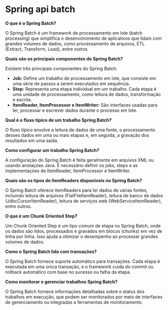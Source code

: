 # Spring api batch

**O que é o Spring Batch?**

O Spring Batch é um framework de processamento em lote 
(batch processing) que simplifica o desenvolvimento de aplicativos 
que lidam com grandes volumes de dados, como processamento de 
arquivos, ETL (Extract, Transform, Load), entre outros.

**Quais são os principais componentes do Spring Batch?**

Existem três principais componentes do Spring Batch:

- **Job:** Define um trabalho de processamento em lote, que consiste 
em uma série de passos a serem executados em sequência.
- **Step:** Representa uma etapa individual em um trabalho. Cada etapa é uma unidade de processamento, como leitura de 
dados, transformação e escrita.
- **ItemReader, ItemProcessor e ItemWriter:** São interfaces usadas para ler, processar e escrever dados 
durante o processo em lote.

**Qual é o fluxo típico de um trabalho Spring Batch?**

O fluxo típico envolve a leitura de dados de uma fonte, o processamento desses dados em uma ou mais etapas e, em 
seguida, a gravação dos resultados em uma saída.

**Como configurar um trabalho Spring Batch?**

A configuração do Spring Batch é feita geralmente em arquivos XML ou usando anotações Java. É necessário definir os 
jobs, steps e as implementações de ItemReader, ItemProcessor e ItemWriter.

**Quais são os tipos de ItemReaders disponíveis no Spring Batch?**

O Spring Batch oferece ItemReaders para ler dados de várias fontes, incluindo leitura de arquivos (FlatFileItemReader), 
leitura de banco de dados (JdbcCursorItemReader), leitura de serviços web (WebServiceItemReader), entre outros.

**O que é um Chunk Oriented Step?**

Um Chunk Oriented Step é um tipo comum de etapa no Spring Batch, onde os dados são lidos, processados e gravados em 
blocos (chunks) em vez de linha por linha. Isso ajuda a otimizar o desempenho ao processar grandes volumes de dados.

**Como o Spring Batch lida com transações?**

O Spring Batch fornece suporte automático para transações. Cada etapa é executada em uma única transação, e o framework 
cuida do commit ou rollback automático com base no sucesso ou falha da etapa.

**Como monitorar e gerenciar trabalhos Spring Batch?**

O Spring Batch fornece informações detalhadas sobre o status dos trabalhos em execução, que podem ser monitorados por 
meio de interfaces de gerenciamento ou integradas a ferramentas de monitoramento.